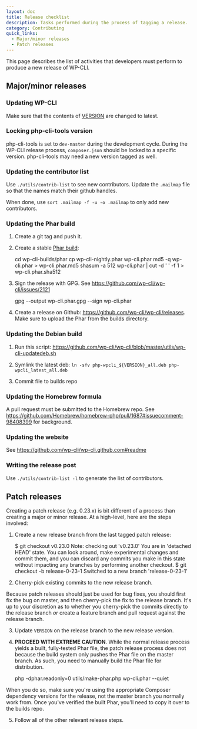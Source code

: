```yaml
---
layout: doc
title: Release checklist
description: Tasks performed during the process of tagging a release.
category: Contributing
quick_links:
  - Major/minor releases
  - Patch releases
---
```


This page describes the list of activities that developers must perform to produce a new release of WP-CLI.

## Major/minor releases

### Updating WP-CLI

Make sure that the contents of [VERSION](https://github.com/wp-cli/wp-cli/blob/master/VERSION) are changed to latest.

### Locking php-cli-tools version

php-cli-tools is set to `dev-master` during the development cycle. During the WP-CLI release process, `composer.json` should be locked to a specific version. php-cli-tools may need a new version tagged as well.

### Updating the contributor list

Use `./utils/contrib-list` to see new contributors. Update the `.mailmap` file so that the names match their github handles.

When done, use `sort .mailmap -f -u -o .mailmap` to only add new contributors.

### Updating the Phar build

1) Create a git tag and push it.

2) Create a stable [Phar build](https://github.com/wp-cli/builds/tree/gh-pages/phar):

    cd wp-cli-builds/phar
    cp wp-cli-nightly.phar wp-cli.phar
    md5 -q wp-cli.phar > wp-cli.phar.md5
    shasum -a 512 wp-cli.phar | cut -d ' ' -f 1 > wp-cli.phar.sha512

3) Sign the release with GPG. See <https://github.com/wp-cli/wp-cli/issues/2121>

    gpg --output wp-cli.phar.gpg --sign wp-cli.phar

4) Create a release on Github: <https://github.com/wp-cli/wp-cli/releases>. Make sure to upload the Phar from the builds directory.

### Updating the Debian build

1) Run this script: <https://github.com/wp-cli/wp-cli/blob/master/utils/wp-cli-updatedeb.sh>

2) Symlink the latest deb: `ln -sfv php-wpcli_${VERSION}_all.deb php-wpcli_latest_all.deb`

3) Commit file to builds repo

### Updating the Homebrew formula

A pull request must be submitted to the Homebrew repo. See <https://github.com/Homebrew/homebrew-php/pull/1687#issuecomment-98408399> for background.

### Updating the website

See <https://github.com/wp-cli/wp-cli.github.com#readme>

### Writing the release post

Use `./utils/contrib-list -l` to generate the list of contributors.

## Patch releases

Creating a patch release (e.g. 0.23.x) is bit different of a process than creating a major or minor release. At a high-level, here are the steps involved:

1) Create a new release branch from the last tagged patch release:

    $ git checkout v0.23.0
    Note: checking out 'v0.23.0'
    You are in 'detached HEAD' state. You can look around, make experimental
    changes and commit them, and you can discard any commits you make in this
    state without impacting any branches by performing another checkout.
    $ git checkout -b release-0-23-1
    Switched to a new branch 'release-0-23-1'

2) Cherry-pick existing commits to the new release branch.

Because patch releases should just be used for bug fixes, you should first fix the bug on master, and then cherry-pick the fix to the release branch. It's up to your discretion as to whether you cherry-pick the commits directly to the release branch *or* create a feature branch and pull request against the release branch.

3) Update `VERSION` on the release branch to the new release version.

4) **PROCEED WITH EXTREME CAUTION**. While the normal release process yields a built, fully-tested Phar file, the patch release process does not because the build system only pushes the Phar file on the master branch. As such, you need to manually build the Phar file for distribution.

    php -dphar.readonly=0 utils/make-phar.php wp-cli.phar --quiet

When you do so, make sure you're using the appropriate Composer dependency versions for the release, not the master branch you normally work from. Once you've verified the built Phar, you'll need to copy it over to the builds repo.

5) Follow all of the other relevant release steps.
